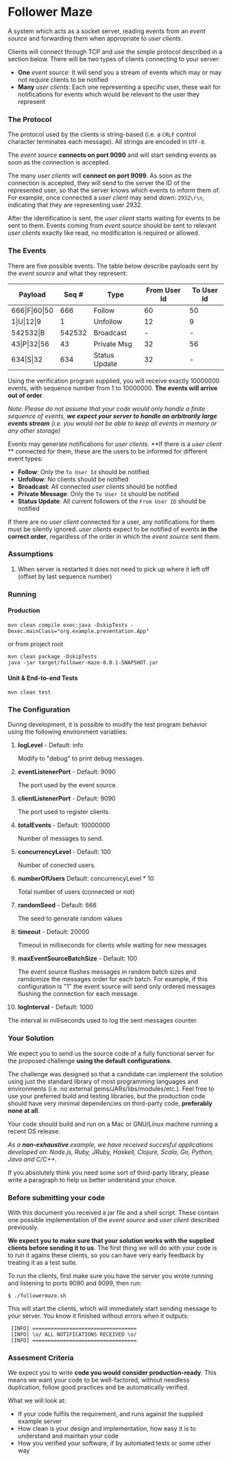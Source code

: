# Follower Maze

A system which acts as a socket server, reading events from an *event source*
and forwarding them when appropriate to *user clients*.

Clients will connect through TCP and use the simple protocol described in a
section below. There will be two types of clients connecting to your server:

- **One** *event source*: It will send you a
stream of events which may or may not require clients to be notified
- **Many** *user clients*: Each one representing a specific user,
these wait for notifications for events which would be relevant to the
user they represent

### The Protocol
The protocol used by the clients is string-based (i.e. a `CRLF` control
character terminates each message). All strings are encoded in `UTF-8`.

The *event source* **connects on port 9090** and will start sending
events as soon as the connection is accepted.

The many *user clients* will **connect on port 9099**. As soon
as the connection is accepted, they will send to the server the ID of
the represented user, so that the server knows which events to
inform them of. For example, once connected a *user client* may send down:
`2932\r\n`, indicating that they are representing user 2932.

After the identification is sent, the *user client* starts waiting for
events to be sent to them. Events coming from *event source* should be
sent to relevant *user clients* exactly like read, no modification is
required or allowed.

### The Events
There are five possible events. The table below describe payloads
sent by the *event source* and what they represent:

| Payload                   | Seq #  | Type         | From User Id | To User Id |
|---------------------------|--------|--------------|--------------|------------|
|666&#124;F&#124;60&#124;50 | 666    | Follow       | 60           | 50         |
|1&#124;U&#124;12&#124;9    | 1      | Unfollow     | 12           | 9          |
|542532&#124;B              | 542532 | Broadcast    | -            | -          |
|43&#124;P&#124;32&#124;56  | 43     | Private Msg  | 32           | 56         |
|634&#124;S&#124;32         | 634    | Status Update| 32           | -          |

Using the verification program supplied, you will receive exactly 10000000 events,
with sequence number from 1 to 10000000. **The events will arrive out of order**.

*Note: Please do not assume that your code would only handle a finite sequence
of events, **we expect your server to handle an arbitrarily large events stream**
(i.e. you would not be able to keep all events in memory or any other storage)*

Events may generate notifications for *user clients*. **If there is a
*user client* ** connected for them, these are the users to be
informed for different event types:

* **Follow**: Only the `To User Id` should be notified
* **Unfollow**: No clients should be notified
* **Broadcast**: All connected *user clients* should be notified
* **Private Message**: Only the `To User Id` should be notified
* **Status Update**: All current followers of the `From User ID` should be notified

If there are no *user client* connected for a user, any notifications
for them must be silently ignored. *user clients* expect to be notified of
events **in the correct order**, regardless of the order in which the
*event source* sent them.

### Assumptions

1. When server is restarted it does not need to pick up where it left off (offset by last sequence number)

### Running

#### Production

```mvn clean compile exec:java -DskipTests -Dexec.mainClass="org.example.presentation.App"```

or from project root

```
mvn clean package -DskipTests
java -jar target/follower-maze-0.0.1-SNAPSHOT.jar
```

#### Unit & End-to-end Tests

```mvn clean test```

### The Configuration

During development, it is possible to modify the test program behavior using the 
following environment variables:

1. **logLevel** - Default: info

   Modify to "debug" to print debug messages.

2. **eventListenerPort** - Default: 9090

   The port used by the event source.

3. **clientListenerPort** - Default: 9090

   The port used to register clients.

4. **totalEvents** - Default: 10000000

   Number of messages to send.

5. **concurrencyLevel** - Default: 100

   Number of conected users.

6. **numberOfUsers** Default: concurrencyLevel * 10
	
   Total number of users (connected or not)

7. **randomSeed** - Default: 666
	
   The seed to generate random values

8. **timeout** - Default: 20000
	
   Timeout in milliseconds for clients while waiting for new messages

9. **maxEventSourceBatchSize** - Default: 100

   The event source flushes messages in random batch sizes and ramdomize the messages
   order for each batch. For example, if this configuration is "1" the event source 
   will send only ordered messages flushing the connection for each message.

10. **logInterval** - Default: 1000

   The interval in milliseconds used to log the sent messages counter.

### Your Solution
We expect you to send us the source code of a fully functional server for the
proposed challenge **using the default configurations**.

The challenge was designed so that a candidate can implement the
solution using just the standard library of most programming languages
and environments (i.e. no external gems/JARs/libs/modules/etc.). Feel
free to use your preferred build and testing libraries, but the production
code should have very minimal dependencies on third-party code,
**preferably none at all**.

Your code should build and run on a Mac or GNU/Linux machine running a
recent OS release.

*As a **non-exhaustive** example, we have received succesful applications
developed on: Node.js, Ruby, JRuby, Haskell, Clojure, Scala, Go, Python,
Java and C/C++.*

If you absolutely think you need some sort of third-party library,
please write a paragraph to help us better understand your choice.

### Before submitting your code
With this document you  received a jar file and a shell script. These
contain one possible implementation of the *event source* and *user
client* described previously.

**We expect you to make sure that your solution works with the
supplied clients before sending it to us**. The first thing we will do
with your code is to run it agains these clients, so you can have very
early feedback by treating it as a test suite.

To run the clients, first make sure you have the server you wrote
running and listening to ports 9090 and 9099, then run:

```
$ ./followermaze.sh
```

This will start the clients, which will immediately start sending
message to your server. You know it finished without errors when it
outputs:

```
 [INFO] ==================================
 [INFO] \o/ ALL NOTIFICATIONS RECEIVED \o/
 [INFO] ==================================
```

### Assesment Criteria
We expect you to write **code you would consider production-ready**.
This means we want your code to be well-factored, without needless
duplication, follow good practices and be automatically verified.

What we will look at:
- If your code fulfils the requirement, and runs against the
supplied example server
- How clean is your design and implementation, how easy it is to
understand and maintain your code
- How you verified your software, if by automated tests or some
other way
